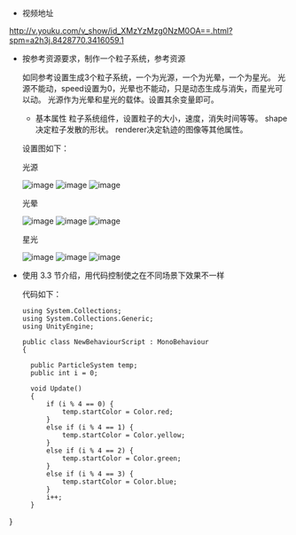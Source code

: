 - 视频地址 

http://v.youku.com/v_show/id_XMzYzMzg0NzM0OA==.html?spm=a2h3j.8428770.3416059.1

- 按参考资源要求，制作一个粒子系统，参考资源

  如同参考设置生成3个粒子系统，一个为光源，一个为光晕，一个为星光。
  光源不能动，speed设置为0，光晕也不能动，只是动态生成与消失，而星光可以动。
  光源作为光晕和星光的载体。设置其余变量即可。
  
  - 基本属性
    粒子系统组件，设置粒子的大小，速度，消失时间等等。
    shape决定粒子发散的形状。
    renderer决定轨迹的图像等其他属性。
  
  设置图如下：
  
  光源
  
  ![image](https://github.com/qw1998/3D/blob/master/hw7/png/%E5%85%89%E6%BA%901.png)
  ![image](https://github.com/qw1998/3D/blob/master/hw7/png/%E5%85%89%E6%BA%902.png)
  ![image](https://github.com/qw1998/3D/blob/master/hw7/png/%E5%85%89%E6%BA%903.png)
  
  光晕
  
  ![image](https://github.com/qw1998/3D/blob/master/hw7/png/%E5%85%89%E6%99%951.png)
  ![image](https://github.com/qw1998/3D/blob/master/hw7/png/%E5%85%89%E6%99%952.png)
  ![image](https://github.com/qw1998/3D/blob/master/hw7/png/%E5%85%89%E6%99%953.png)
  
  星光
  
  ![image](https://github.com/qw1998/3D/blob/master/hw7/png/%E6%98%9F%E5%85%891.png)
  ![image](https://github.com/qw1998/3D/blob/master/hw7/png/%E6%98%9F%E5%85%892.png)
  ![image](https://github.com/qw1998/3D/blob/master/hw7/png/%E6%98%9F%E5%85%893.png)
  
  
- 使用 3.3 节介绍，用代码控制使之在不同场景下效果不一样

  代码如下：
  ```
  using System.Collections;
  using System.Collections.Generic;
  using UnityEngine;

  public class NewBehaviourScript : MonoBehaviour
  {

    public ParticleSystem temp;
    public int i = 0;

    void Update()
    {
        if (i % 4 == 0) {
            temp.startColor = Color.red;
        }
        else if (i % 4 == 1) {
            temp.startColor = Color.yellow;
        }
        else if (i % 4 == 2) {
            temp.startColor = Color.green;
        }
        else if (i % 4 == 3) {
            temp.startColor = Color.blue;
        }
        i++;
    }
}
```
